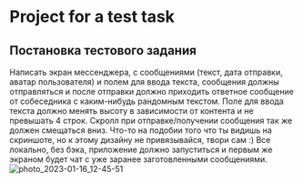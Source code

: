 # Project for a test task
## Постановка тестового задания
Написать экран мессенджера, с сообщениями (текст, дата отправки, аватар пользователя) и полем для ввода текста, сообщения должны отправляться и после отправки должно приходить ответное сообщение от собеседника с каким-нибудь рандомным текстом. Поле для ввода текста должно менять высоту в зависимости от контента и не превышать 4 строк. Скролл при отправке/получении сообщения так же должен смещаться вниз. Что-то на подобии того что ты видишь на скриншоте, но к этому дизайну не привязывайся, твори сам :) Все локально, без бэка, приложение должно запуститься и первым же экраном будет чат с уже заранее заготовленными сообщениями.
![photo_2023-01-16_12-45-51](https://user-images.githubusercontent.com/34579643/212648701-bb7c9605-b281-4fbf-bcac-ace05e26fae8.jpg)
